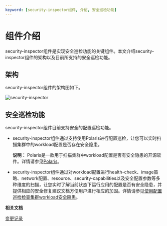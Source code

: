 ```yaml
---
keyword: [security-inspector组件, 介绍, 安全巡检功能]
---
```


# 组件介绍

security-inspector组件是实现安全巡检功能的关键组件。本文介绍security-inspector组件的架构以及目前所支持的安全巡检功能。

## 架构

security-inspector组件的架构图如下。

![security-inspector](https://static-aliyun-doc.oss-cn-hangzhou.aliyuncs.com/assets/img/zh-CN/2814805061/p129654.png)

## 安全巡检功能

security-inspector组件目前支持安全的配置巡检功能。

-   security-inspector组件通过支持使用Polaris进行配置巡检，让您可以实时扫描集群中的workload配置是否存在安全隐患。

    **说明：** Polaris是一款用于扫描集群中workload配置是否有安全隐患的开源软件。详情请参见[Polaris](https://github.com/FairwindsOps/polaris)。

-   security-inspector组件通过对workload配置进行health-check、image策略、network配置、resource、security-capabilities以及安全配置参数等多种维度的扫描，让您实时了解当前状态下运行应用的配置是否有安全隐患，并提供相应的安全修复建议文档方便用户进行相应的加固。详情请参见[使用配置巡检检查集群workload安全隐患](/cn.zh-CN/Kubernetes集群用户指南/安全管理/安全中心/使用配置巡检检查集群workload安全隐患.md)。

**相关文档**  


[变更记录](/cn.zh-CN/新功能发布记录/组件介绍与变更记录/security-inspector/变更记录.md)

